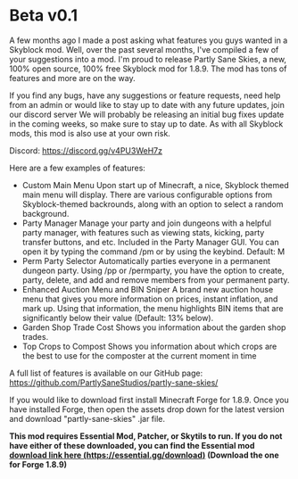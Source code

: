 # Beta v0.1

A few months ago I made a post asking what features you guys wanted in a Skyblock mod. Well, over the past several months, I've compiled a few of your suggestions into a mod. I'm proud to release Partly Sane Skies, a new, 100% open source, 100% free Skyblock mod for 1.8.9.
The mod has tons of features and more are on the way.

If you find any bugs, have any suggestions or feature requests, need help from an admin or would like to stay up to date with any future updates, join our discord server We will probably be releasing an initial bug fixes update in the coming weeks, so make sure to stay up to date. As with all Skyblock mods, this mod is also use at your own risk.

Discord: https://discord.gg/v4PU3WeH7z

Here are a few examples of features:
- Custom Main Menu
  Upon start up of Minecraft, a nice, Skyblock themed main menu will display. There are various configurable options from Skyblock-themed backrounds, along with an option to select a random background.
- Party Manager
  Manage your party and join dungeons with a helpful party manager, with features such as viewing stats, kicking, party transfer buttons, and etc. Included in the Party Manager GUI. You can open it by typing the command /pm or by using the keybind. Default: M
- Perm Party Selector
  Automatically parties everyone in a permanent dungeon party. Using /pp or /permparty, you have the option to create, party, delete, and add and remove members from your permanent party.
- Enhanced Auction Menu and BIN Sniper
  A brand new auction house menu that gives you more information on prices, instant inflation, and mark up. Using that information, the menu highlights BIN items that are significantly below their value (Default: 13% below).
- Garden Shop Trade Cost
  Shows you information about the garden shop trades.
- Top Crops to Compost
  Shows you information about which crops are the best to use for the composter at the current moment in time

A full list of features is available on our GitHub page: https://github.com/PartlySaneStudios/partly-sane-skies/

If you would like to download first install Minecraft Forge for 1.8.9. Once you have installed Forge, then open the assets drop down for the latest version and download "partly-sane-skies" .jar file.

**This mod requires Essential Mod, Patcher, or Skytils to run. If you do not have either of these downloaded, you can find the Essential mod [download link here (https://essential.gg/download)](<https://essential.gg/download>) (Download the one for Forge 1.8.9)**

